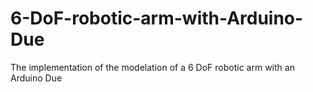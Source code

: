 # 6-DoF-robotic-arm-with-Arduino-Due
The implementation of the modelation of a 6 DoF robotic arm with an Arduino Due
